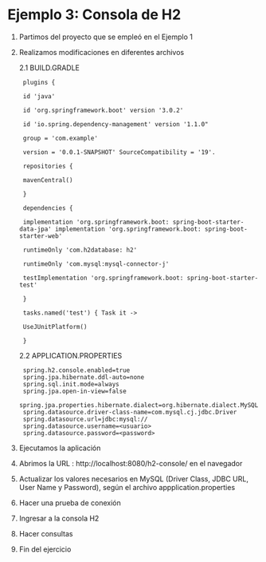 # Ejemplo 3: Consola de H2

1. Partimos del proyecto que se empleó en el Ejemplo 1
2. Realizamos modificaciones en diferentes archivos 

    2.1 BUILD.GRADLE

        plugins {

        id 'java'

        id 'org.springframework.boot' version '3.0.2'

        id 'io.spring.dependency-management' version '1.1.0"

        group = 'com.example'

        version = '0.0.1-SNAPSHOT' SourceCompatibility = '19'.

        repositories {

        mavenCentral()

        }

        dependencies {

        implementation 'org.springframework.boot: spring-boot-starter-data-jpa' implementation 'org.springframework.boot: spring-boot-starter-web'

        runtimeOnly 'com.h2database: h2'

        runtimeOnly 'com.mysql:mysql-connector-j'

        testImplementation 'org.springframework.boot: spring-boot-starter-test'

        }

        tasks.named('test') { Task it ->

        UseJUnitPlatform()

        }
        
   2.2 APPLICATION.PROPERTIES
   
        spring.h2.console.enabled=true
        spring.jpa.hibernate.ddl-auto=none
        spring.sql.init.mode=always
        spring.jpa.open-in-view=false
        spring.jpa.properties.hibernate.dialect=org.hibernate.dialect.MySQL5Dialect
        spring.datasource.driver-class-name=com.mysql.cj.jdbc.Driver
        spring.datasource.url=jdbc:mysql://
        spring.datasource.username=<usuario>
        spring.datasource.password=<password>
        
3. Ejecutamos la aplicación
4. Abrimos la URL : http://localhost:8080/h2-console/ en el navegador
5. Actualizar los valores necesarios en MySQL (Driver Class, JDBC URL, User Name y Password), según el archivo appplication.properties 
6. Hacer una prueba de conexión
7. Ingresar a la consola H2
8. Hacer consultas
9. Fin del ejercicio
